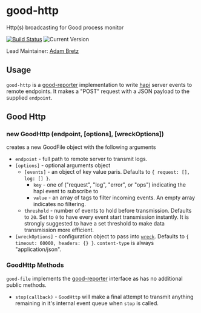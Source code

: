 # good-http

Http(s) broadcasting for Good process monitor

[![Build Status](https://travis-ci.org/hapijs/good-file.svg?branch=master)](https://travis-ci.org/hapijs/good-file) ![Current Version](https://img.shields.io/npm/v/good-http.svg)

Lead Maintainer: [Adam Bretz](https://github.com/arb)

## Usage

`good-http` is a [good-reporter](https://github.com/hapijs/good-reporter) implementation to write [hapi](http://hapijs.com/) server events to remote endpoints. It makes a "POST" request with a JSON payload to the supplied `endpoint`.

## Good Http
### new GoodHttp (endpoint, [options], [wreckOptions])

creates a new GoodFile object with the following arguments
- `endpoint` - full path to remote server to transmit logs.
- `[options]` - optional arguments object
	- `[events]` - an object of key value paris. Defaults to `{ request: [], log: [] }`.
		- `key` - one of ("request", "log", "error", or "ops") indicating the hapi event to subscribe to
		- `value` - an array of tags to filter incoming events. An empty array indicates no filtering.
	- `threshold` - number of events to hold before transmission. Defaults to `20`. Set to `0` to have every event start transmission instantly. It is strongly suggested to have a set threshold to make data transmission more efficient.
- `[wreckOptions]` - configuration object to pass into [`wreck`](https://github.com/hapijs/wreck#advanced). Defaults to `{ timeout: 60000, headers: {} }`. `content-type` is always "application/json".

### GoodHttp Methods
`good-file` implements the [good-reporter](https://github.com/hapijs/good-reporter) interface as has no additional public methods.

- `stop(callback)` - `GoodHttp` will make a final attempt to transmit anything remaining in it's internal event queue when `stop` is called.
